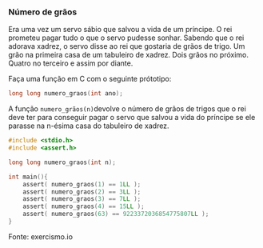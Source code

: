 ### Número de grãos

Era uma vez um servo sábio que salvou a vida de um príncipe. O rei prometeu pagar tudo o que o servo pudesse sonhar. Sabendo que o rei adorava xadrez, o servo disse ao rei que gostaria de grãos de trigo. Um grão na primeira casa de um tabuleiro de xadrez. Dois grãos no próximo. Quatro no terceiro e assim por diante.

Faça uma função em C com o seguinte prótotipo:
```C
long long numero_graos(int ano);
```

A função `numero_grãos(n)`devolve o número de grãos de trigos que o rei deve ter para conseguir pagar o servo que salvou a vida do príncipe se ele parasse na n-ésima casa do tabuleiro de xadrez.
```C
#include <stdio.h>
#include <assert.h>

long long numero_graos(int n);

int main(){
	assert( numero_graos(1) == 1LL );
	assert( numero_graos(2) == 3LL );
	assert( numero_graos(3) == 7LL );
	assert( numero_graos(4) == 15LL );
	assert( numero_graos(63) == 9223372036854775807LL );
}
```
Fonte: exercismo.io 


